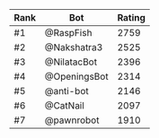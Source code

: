 Rank|Bot|Rating
---|---|---
#1|@RaspFish|2759
#2|@Nakshatra3|2525
#3|@NilatacBot|2396
#4|@OpeningsBot|2314
#5|@anti-bot|2146
#6|@CatNail|2097
#7|@pawnrobot|1910
